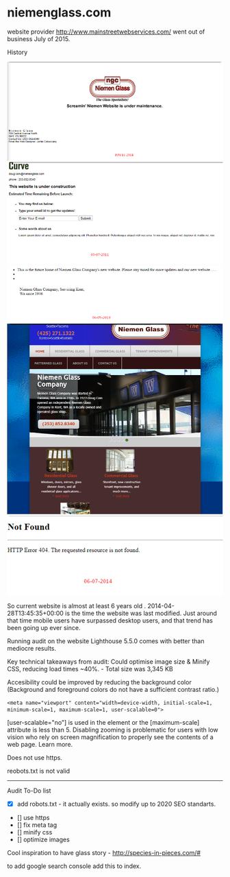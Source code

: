 # niemenglass.com

website provider http://www.mainstreetwebservices.com/ went out of business July of 2015.

History

![](/current/images/2004-06-16.png)
![](/current/images/2011-09-07.png)
![](/current/images/2013-06-05.png)
![](/current/images/2014-04-29.png)
![](/current/images/2014-06-07.png)

So current website is almost at least 6 years old . 2014-04-28T13:45:35+00:00 is the time the website was last modified. Just around that time mobile users have surpassed desktop users, and that trend has been going up ever since.

Running audit on the website Lighthouse 5.5.0 comes with better than mediocre results.

Key technical takeaways from audit: Could optimise image size & Minify CSS, reducing load times ~40%. - Total size was 3,345 KB

Accesibility could be improved by reducing the background color (Background and foreground colors do not have a sufficient contrast ratio.)

```
<meta name="viewport" content="width=device-width, initial-scale=1, minimum-scale=1, maximum-scale=1, user-scalable=0">
```

[user-scalable="no"] is used in the <meta name="viewport"> element or the [maximum-scale] attribute is less than 5.
Disabling zooming is problematic for users with low vision who rely on screen magnification to properly see the contents of a web page. Learn more.

Does not use https.

reobots.txt is not valid

---

Audit To-Do list

- [x] add robots.txt - it actually exists. so modify up to 2020 SEO standarts.
- [] use https
- [] fix meta tag
- [] minify css
- [] optimize images

Cool inspiration to have glass story - http://species-in-pieces.com/#

to add google search console <meta name="google-site-verification" content="RRSaRm97sHnKCK5UPRRp6CAI7yna8ObLQmnoHQLC_bI" /> add this to index.
